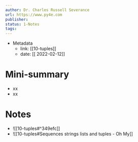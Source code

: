 ```yaml
---
author: Dr. Charles Russell Severance
url: https://www.py4e.com
publisher: 
status: 1-Notes
tags: 
---
```

- Metadata
	- link: [[10-tuples]]
	- date: [[ 2022-02-12]]
# Mini-summary
- xx
- xx
# Notes
- ![[10-tuples#^349efc]]
- ![[10-tuples#Sequences strings lists and tuples - Oh My]]